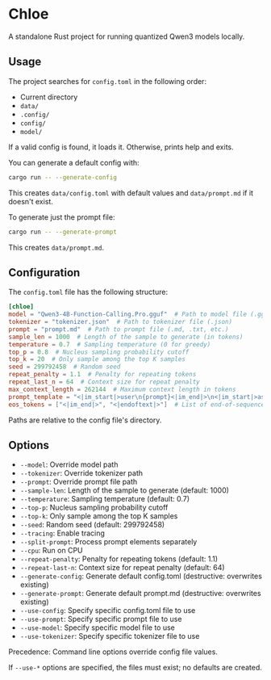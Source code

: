 # Chloe

A standalone Rust project for running quantized Qwen3 models locally.

## Usage

The project searches for `config.toml` in the following order:
- Current directory
- `data/`
- `.config/`
- `config/`
- `model/`

If a valid config is found, it loads it. Otherwise, prints help and exits.

You can generate a default config with:

```bash
cargo run -- --generate-config
```

This creates `data/config.toml` with default values and `data/prompt.md` if it doesn't exist.

To generate just the prompt file:

```bash
cargo run -- --generate-prompt
```

This creates `data/prompt.md`.

## Configuration

The `config.toml` file has the following structure:

```toml
[chloe]
model = "Qwen3-4B-Function-Calling.Pro.gguf"  # Path to model file (.gguf, .safetensors, etc.)
tokenizer = "tokenizer.json"  # Path to tokenizer file (.json)
prompt = "prompt.md"  # Path to prompt file (.md, .txt, etc.)
sample_len = 1000  # Length of the sample to generate (in tokens)
temperature = 0.7  # Sampling temperature (0 for greedy)
top_p = 0.8  # Nucleus sampling probability cutoff
top_k = 20  # Only sample among the top K samples
seed = 299792458  # Random seed
repeat_penalty = 1.1  # Penalty for repeating tokens
repeat_last_n = 64  # Context size for repeat penalty
max_context_length = 262144  # Maximum context length in tokens
prompt_template = "<|im_start|>user\n{prompt}<|im_end|>\n<|im_start|>assistant\n"  # Template for prompt formatting
eos_tokens = ["<|im_end|>", "<|endoftext|>"]  # List of end-of-sequence tokens
```

Paths are relative to the config file's directory.

## Options

- `--model`: Override model path
- `--tokenizer`: Override tokenizer path
- `--prompt`: Override prompt file path
- `--sample-len`: Length of the sample to generate (default: 1000)
- `--temperature`: Sampling temperature (default: 0.7)
- `--top-p`: Nucleus sampling probability cutoff
- `--top-k`: Only sample among the top K samples
- `--seed`: Random seed (default: 299792458)
- `--tracing`: Enable tracing
- `--split-prompt`: Process prompt elements separately
- `--cpu`: Run on CPU
- `--repeat-penalty`: Penalty for repeating tokens (default: 1.1)
- `--repeat-last-n`: Context size for repeat penalty (default: 64)
- `--generate-config`: Generate default config.toml (destructive: overwrites existing)
- `--generate-prompt`: Generate default prompt.md (destructive: overwrites existing)
- `--use-config`: Specify specific config.toml file to use
- `--use-prompt`: Specify specific prompt file to use
- `--use-model`: Specify specific model file to use
- `--use-tokenizer`: Specify specific tokenizer file to use

Precedence: Command line options override config file values.

If `--use-*` options are specified, the files must exist; no defaults are created.